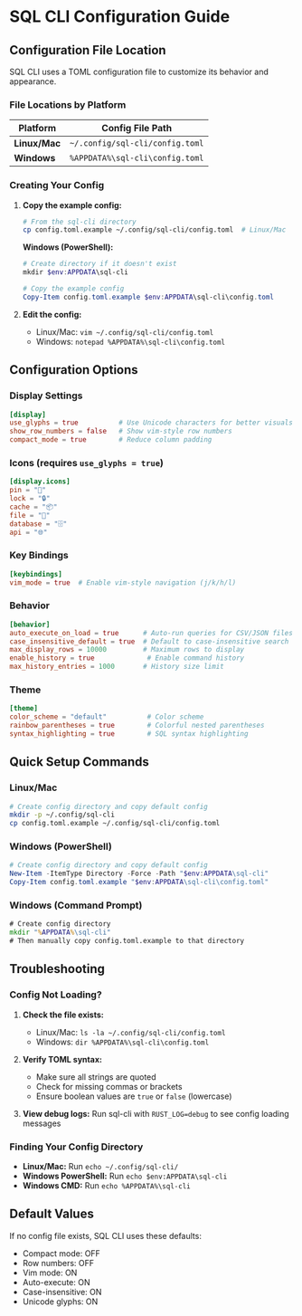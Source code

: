 # SQL CLI Configuration Guide

## Configuration File Location

SQL CLI uses a TOML configuration file to customize its behavior and appearance.

### File Locations by Platform

| Platform | Config File Path |
|----------|------------------|
| **Linux/Mac** | `~/.config/sql-cli/config.toml` |
| **Windows** | `%APPDATA%\sql-cli\config.toml` |

### Creating Your Config

1. **Copy the example config:**
   ```bash
   # From the sql-cli directory
   cp config.toml.example ~/.config/sql-cli/config.toml  # Linux/Mac
   ```
   
   **Windows (PowerShell):**
   ```powershell
   # Create directory if it doesn't exist
   mkdir $env:APPDATA\sql-cli
   
   # Copy the example config
   Copy-Item config.toml.example $env:APPDATA\sql-cli\config.toml
   ```

2. **Edit the config:**
   - Linux/Mac: `vim ~/.config/sql-cli/config.toml`
   - Windows: `notepad %APPDATA%\sql-cli\config.toml`

## Configuration Options

### Display Settings

```toml
[display]
use_glyphs = true          # Use Unicode characters for better visuals
show_row_numbers = false   # Show vim-style row numbers
compact_mode = true        # Reduce column padding
```

### Icons (requires `use_glyphs = true`)

```toml
[display.icons]
pin = "📌"
lock = "🔒"
cache = "📦"
file = "📁"
database = "🗄️"
api = "🌐"
```

### Key Bindings

```toml
[keybindings]
vim_mode = true  # Enable vim-style navigation (j/k/h/l)
```

### Behavior

```toml
[behavior]
auto_execute_on_load = true      # Auto-run queries for CSV/JSON files
case_insensitive_default = true  # Default to case-insensitive search
max_display_rows = 10000         # Maximum rows to display
enable_history = true             # Enable command history
max_history_entries = 1000       # History size limit
```

### Theme

```toml
[theme]
color_scheme = "default"          # Color scheme
rainbow_parentheses = true        # Colorful nested parentheses
syntax_highlighting = true        # SQL syntax highlighting
```

## Quick Setup Commands

### Linux/Mac
```bash
# Create config directory and copy default config
mkdir -p ~/.config/sql-cli
cp config.toml.example ~/.config/sql-cli/config.toml
```

### Windows (PowerShell)
```powershell
# Create config directory and copy default config
New-Item -ItemType Directory -Force -Path "$env:APPDATA\sql-cli"
Copy-Item config.toml.example "$env:APPDATA\sql-cli\config.toml"
```

### Windows (Command Prompt)
```cmd
# Create config directory
mkdir "%APPDATA%\sql-cli"
# Then manually copy config.toml.example to that directory
```

## Troubleshooting

### Config Not Loading?

1. **Check the file exists:**
   - Linux/Mac: `ls -la ~/.config/sql-cli/config.toml`
   - Windows: `dir %APPDATA%\sql-cli\config.toml`

2. **Verify TOML syntax:**
   - Make sure all strings are quoted
   - Check for missing commas or brackets
   - Ensure boolean values are `true` or `false` (lowercase)

3. **View debug logs:**
   Run sql-cli with `RUST_LOG=debug` to see config loading messages

### Finding Your Config Directory

- **Linux/Mac:** Run `echo ~/.config/sql-cli/`
- **Windows PowerShell:** Run `echo $env:APPDATA\sql-cli`
- **Windows CMD:** Run `echo %APPDATA%\sql-cli`

## Default Values

If no config file exists, SQL CLI uses these defaults:
- Compact mode: OFF
- Row numbers: OFF  
- Vim mode: ON
- Auto-execute: ON
- Case-insensitive: ON
- Unicode glyphs: ON